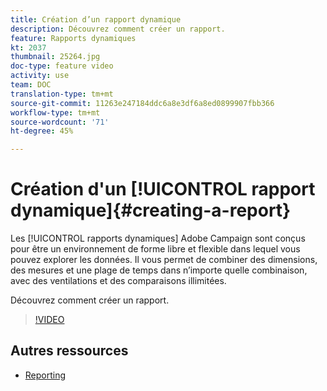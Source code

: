 ```yaml
---
title: Création d’un rapport dynamique
description: Découvrez comment créer un rapport.
feature: Rapports dynamiques
kt: 2037
thumbnail: 25264.jpg
doc-type: feature video
activity: use
team: DOC
translation-type: tm+mt
source-git-commit: 11263e247184ddc6a8e3df6a8ed0899907fbb366
workflow-type: tm+mt
source-wordcount: '71'
ht-degree: 45%

---
```



# Création d&#39;un [!UICONTROL rapport dynamique]{#creating-a-report}

Les [!UICONTROL rapports dynamiques] Adobe Campaign sont conçus pour être un environnement de forme libre et flexible dans lequel vous pouvez explorer les données. Il vous permet de combiner des dimensions, des mesures et une plage de temps dans n’importe quelle combinaison, avec des ventilations et des comparaisons illimitées.

Découvrez comment créer un rapport.

>[!VIDEO](https://video.tv.adobe.com/v/25264/?quality=12)

## Autres ressources

* [Reporting](https://docs.adobe.com/content/help/fr-FR/campaign-standard/using/reporting/about-reporting/about-dynamic-reports.html)
